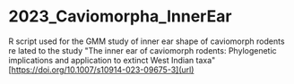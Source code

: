 # 2023_Caviomorpha_InnerEar

R script used for the GMM study of inner ear shape of caviomorph rodents re lated to the study "The inner ear of caviomorph rodents: Phylogenetic implications and application to extinct West Indian taxa"
[https://doi.org/10.1007/s10914-023-09675-3](url)
